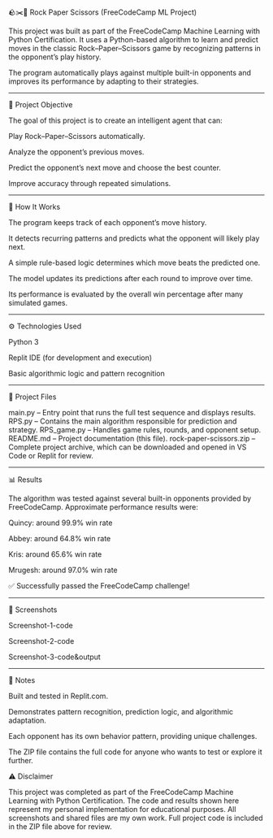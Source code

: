 🪨✂️📄 Rock Paper Scissors (FreeCodeCamp ML Project)

This project was built as part of the FreeCodeCamp Machine Learning with Python Certification.
It uses a Python-based algorithm to learn and predict moves in the classic Rock–Paper–Scissors game by recognizing patterns in the opponent’s play history.

The program automatically plays against multiple built-in opponents and improves its performance by adapting to their strategies.

---

🎯 Project Objective

The goal of this project is to create an intelligent agent that can:

Play Rock–Paper–Scissors automatically.

Analyze the opponent’s previous moves.

Predict the opponent’s next move and choose the best counter.

Improve accuracy through repeated simulations.

---

🧠 How It Works

The program keeps track of each opponent’s move history.

It detects recurring patterns and predicts what the opponent will likely play next.

A simple rule-based logic determines which move beats the predicted one.

The model updates its predictions after each round to improve over time.

Its performance is evaluated by the overall win percentage after many simulated games.

---

⚙️ Technologies Used

Python 3

Replit IDE (for development and execution)

Basic algorithmic logic and pattern recognition

---

📂 Project Files

main.py – Entry point that runs the full test sequence and displays results.
RPS.py – Contains the main algorithm responsible for prediction and strategy.
RPS_game.py – Handles game rules, rounds, and opponent setup.
README.md – Project documentation (this file).
rock-paper-scissors.zip – Complete project archive, which can be downloaded and opened in VS Code or Replit for review.

---

📊 Results

The algorithm was tested against several built-in opponents provided by FreeCodeCamp.
Approximate performance results were:

Quincy: around 99.9% win rate

Abbey: around 64.8% win rate

Kris: around 65.6% win rate

Mrugesh: around 97.0% win rate

✅ Successfully passed the FreeCodeCamp challenge!

---

📸 Screenshots

Screenshot-1-code

Screenshot-2-code

Screenshot-3-code&output

---

🧾 Notes

Built and tested in Replit.com.

Demonstrates pattern recognition, prediction logic, and algorithmic adaptation.

Each opponent has its own behavior pattern, providing unique challenges.

The ZIP file contains the full code for anyone who wants to test or explore it further.

⚠️ Disclaimer

This project was completed as part of the FreeCodeCamp Machine Learning with Python Certification.
The code and results shown here represent my personal implementation for educational purposes.
All screenshots and shared files are my own work.
Full project code is included in the ZIP file above for review.

